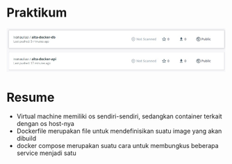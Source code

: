# Praktikum

![](./screenshots/Screenshot%202022-04-17%20134240.jpg)

# Resume

- Virtual machine memiliki os sendiri-sendiri, sedangkan container terkait dengan os host-nya
- Dockerfile merupakan file untuk mendefinisikan suatu image yang akan dibuild
- docker compose merupakan suatu cara untuk membungkus beberapa service menjadi satu